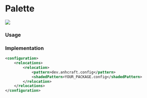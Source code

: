 # Palette

[![](https://jitpack.io/v/minehotvn/Palette.svg)](https://jitpack.io/#minehotvn/Palette)

### Usage

### Implementation

```xml
<configuration>
    <relocations>
        <relocation>
            <pattern>dev.anhcraft.config</pattern>
            <shadedPattern>YOUR_PACKAGE.config</shadedPattern>
        </relocation>
    </relocations>
</configuration>
```
